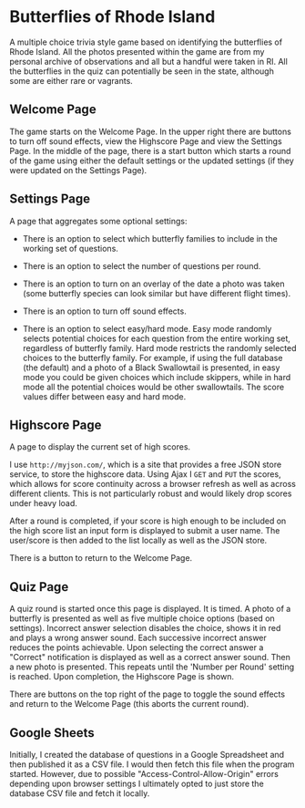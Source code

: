 # Butterflies of Rhode Island

A multiple choice trivia style game based on identifying the butterflies of Rhode Island. All the photos presented within the game are from my personal archive of observations and all but a handful were taken in RI. All the butterflies in the quiz can potentially be seen in the state, although some are either rare or vagrants.

## Welcome Page

The game starts on the Welcome Page. In the upper right there are buttons to turn off sound effects, view the Highscore Page and view the Settings Page. In the middle of the page, there is a start button which starts a round of the game using either the default settings or the updated settings (if they were updated on the Settings Page).

## Settings Page

A page that aggregates some optional settings:

- There is an option to select which butterfly families to include in the working set of questions.

- There is an option to select the number of questions per round.

- There is an option to turn on an overlay of the date a photo was taken (some butterfly species can look similar but have different flight times).

- There is an option to turn off sound effects.

- There is an option to select easy/hard mode. Easy mode randomly selects potential choices for each question from the entire working set, regardless of butterfly family. Hard mode restricts the randomly selected choices to the butterfly family. For example, if using the full database (the default) and a photo of a Black Swallowtail is presented, in easy mode you could be given choices which include skippers, while in hard mode all the potential choices would be other swallowtails. The score values differ between easy and hard mode.

## Highscore Page

A page to display the current set of high scores.

I use `http://myjson.com/`, which is a site that provides a free JSON store service, to store the highscore data.
Using Ajax I `GET` and `PUT` the scores, which allows for score continuity across a browser refresh as well as across different clients. This is not particularly robust and would likely drop scores under heavy load.

After a round is completed, if your score is high enough to be included on the high score list an input form is displayed to submit a user name. The user/score is then added to the list locally as well as the JSON store.

There is a button to return to the Welcome Page.

## Quiz Page

A quiz round is started once this page is displayed. It is timed. A photo of a butterfly is presented as well as five multiple choice options (based on settings). Incorrect answer selection disables the choice, shows it in red and plays a wrong answer sound. Each successive incorrect answer reduces the points achievable. Upon selecting the correct answer a "Correct" notification is displayed as well as a correct answer sound. Then a new photo is presented. This repeats until the 'Number per Round' setting is reached. Upon completion, the Highscore Page is shown.

There are buttons on the top right of the page to toggle the sound effects and return to the Welcome Page (this aborts the current round).

## Google Sheets

Initially, I created the database of questions in a Google Spreadsheet and then published it as a CSV file. I would then fetch this file when the program started. However, due to possible "Access-Control-Allow-Origin" errors depending upon browser settings I ultimately opted to just store the database CSV file and fetch it locally.
